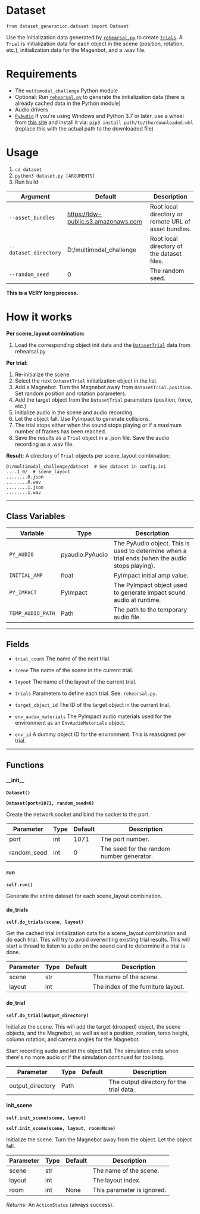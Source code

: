 # Dataset

`from dataset_generation.dataset import Dataset`

Use the initialization data generated by [`rehearsal.py`](rehearsal.md) to create [`Trials`](../api/trial.md). A `Trial` is initialization data for each object in the scene (position, rotation, etc.), initialization data for the Magenbot, and a .wav file.

# Requirements

- The `multimodal_challenge` Python module
- Optional: Run [`rehearsal.py`](rehearsal.md) to generate the initialization data (there is already cached data in the Python module)
- Audio drivers
- [`PyAudio`](https://people.csail.mit.edu/hubert/pyaudio/) If you're using Windows and Python 3.7 or later, use a wheel from [this site](https://www.lfd.uci.edu/~gohlke/pythonlibs/) and install it via: `pip3 install path/to/the/downloaded.whl` (replace this with the actual path to the downloaded file)

# Usage

1. `cd dataset`
2. `python3 dataset.py [ARGUMENTS]`
3. Run build

| Argument | Default | Description |
| --- | --- | --- |
| `--asset_bundles` | https://tdw-public.s3.amazonaws.com | Root local directory or remote URL of asset bundles. |
| `--dataset_directory` | D:/multimodal_challenge | Root local directory of the dataset files. |
| `--random_seed` | 0 | The random seed. |

**This is a VERY long process.**

# How it works

**Per scene_layout combination:**

1. Load the corresponding object init data and the [`DatasetTrial`](../api/dataset_trial.md) data from rehearsal.py

**Per trial:**

1. Re-initialize the scene.
2. Select the next `DatasetTrial` initialization object in the list.
3. Add a Magnebot. Turn the Magnebot away from `DatasetTrial.position`. Set random position and rotation parameters.
4. Add the target object from the `DatasetTrial` parameters (position, force, etc.)
5. Initialize audio in the scene and audio recording.
6. Let the object fall. Use PyImpact to generate collisions.
7. The trial stops either when the sound stops playing or if a maximum number of frames has been reached.
8. Save the results as a `Trial` object in a .json file. Save the audio recording as a .wav file.

**Result:** A directory of `Trial` objects per scene_layout combination:

```
D:/multimodal_challenge/dataset  # See dataset in config.ini
....1_0/  # scene_layout
........0.json
........0.wav
........1.json
........1.wav
```

***

## Class Variables

| Variable | Type | Description |
| --- | --- | --- |
| `PY_AUDIO` | pyaudio.PyAudio | The PyAudio object. This is used to determine when a trial ends (when the audio stops playing). |
| `INITIAL_AMP` | float | PyImpact initial amp value. |
| `PY_IMPACT` | PyImpact | The PyImpact object used to generate impact sound audio at runtime. |
| `TEMP_AUDIO_PATH` | Path | The path to the temporary audio file. |

***

## Fields

- `trial_count` The name of the next trial.

- `scene` The name of the scene in the current trial.

- `layout` The name of the layout of the current trial.

- `trials` Parameters to define each trial. See: `rehearsal.py`.

- `target_object_id` The ID of the target object in the current trial.

- `env_audio_materials` The PyImpact audio materials used for the environment as an `EnvAudioMaterials` object.

- `env_id` A dummy object ID for the environment. This is reassigned per trial.

***

## Functions

#### \_\_init\_\_

**`Dataset()`**

**`Dataset(port=1071, random_seed=0)`**

Create the network socket and bind the socket to the port.

| Parameter | Type | Default | Description |
| --- | --- | --- | --- |
| port |  int  | 1071 | The port number. |
| random_seed |  int  | 0 | The seed for the random number generator. |

#### run

**`self.run()`**

Generate the entire dataset for each scene_layout combination.

#### do_trials

**`self.do_trials(scene, layout)`**

Get the cached trial initialization data for a scene_layout combination and do each trial.
This will try to avoid overwriting existing trial results.
This will start a thread to listen to audio on the sound card to determine if a trial is done.

| Parameter | Type | Default | Description |
| --- | --- | --- | --- |
| scene |  str |  | The name of the scene. |
| layout |  int |  | The index of the furniture layout. |

#### do_trial

**`self.do_trial(output_directory)`**

Initialize the scene. This will add the target (dropped) object, the scene objects, and the Magnebot,
as well as set a position, rotation, torso height, column rotation, and camera angles for the Magnebot.

Start recording audio and let the object fall. The simulation ends when there's no more audio or
if the simulation continued for too long.

| Parameter | Type | Default | Description |
| --- | --- | --- | --- |
| output_directory |  Path |  | The output directory for the trial data. |

#### init_scene

**`self.init_scene(scene, layout)`**

**`self.init_scene(scene, layout, room=None)`**

Initialize the scene. Turn the Magnebot away from the object. Let the object fall.


| Parameter | Type | Default | Description |
| --- | --- | --- | --- |
| scene |  str |  | The name of the scene. |
| layout |  int |  | The layout index. |
| room |  int  | None | This parameter is ignored. |

_Returns:_  An `ActionStatus` (always success).


